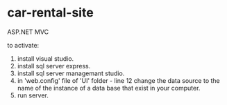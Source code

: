 # car-rental-site
ASP.NET MVC

to activate:

1. install visual studio.
2. install sql server express.
3. install sql server managemant studio.
4. in 'web.config' file of 'UI' folder - line 12 change the data source to the name of the instance of a data base that exist in your computer.
5. run server.
